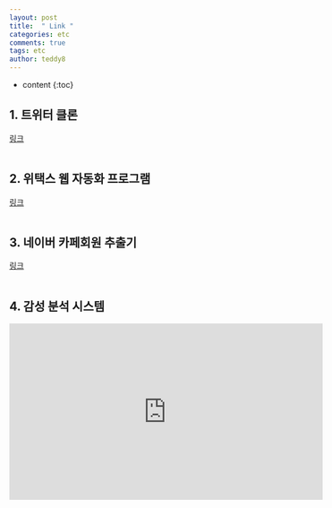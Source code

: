 ```yaml
---
layout: post   
title:  " Link "
categories: etc
comments: true
tags: etc
author: teddy8  
---
```

* content
{:toc}


## 1. 트위터 클론
<a href="https://youtu.be/q0H6IZtYBJk" target="_blank">링크</a>
<br><br>

## 2. 위택스 웹 자동화 프로그램
<a href="https://youtu.be/qSsl3A_E5es" target="_blank">링크</a>
<br><br>

## 3. 네이버 카페회원 추출기
<a href="https://youtu.be/jO4mjAft_qQ " target="_blank">링크</a>
<br><br>

## 4. 감성 분석 시스템
<iframe width="560" height="315" src="https://www.koreascience.or.kr/article/CFKO201909258121721.page" frameborder="0" allowfullscreen></iframe>
